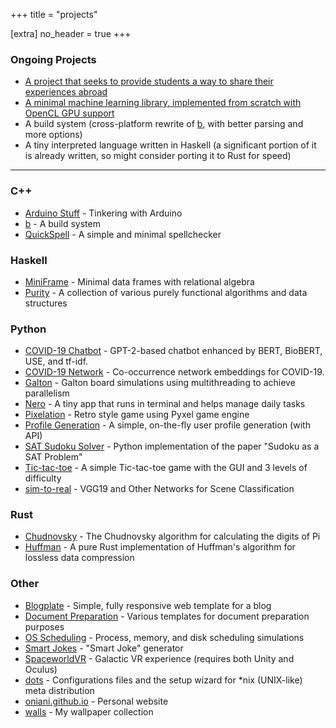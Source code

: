 +++
title = "projects"

[extra]
no_header = true
+++

### Ongoing Projects

- [A project that seeks to provide students a way to share their experiences
  abroad][luther_navigator]
- [A minimal machine learning library, implemented from scratch with OpenCL GPU support][miniml]
- A build system (cross-platform rewrite of [b][b], with better parsing and
  more options)
- A tiny interpreted language written in Haskell (a significant portion of it
  is already written, so might consider porting it to Rust for speed)

---

### C++

- [Arduino Stuff][arduino_stuff] - Tinkering with Arduino
- [b][b] - A build system
- [QuickSpell][quickspell] - A simple and minimal spellchecker

### Haskell

- [MiniFrame][miniframe] - Minimal data frames with relational algebra
- [Purity][purity] - A collection of various purely functional algorithms and data structures

### Python

- [COVID-19 Chatbot](https://github.com/oniani/covid-19-chatbot) - GPT-2-based chatbot enhanced by BERT, BioBERT, USE, and tf-idf.
- [COVID-19 Network](https://github.com/oniani/covid-19-network) - Co-occurrence network embeddings for COVID-19.
- [Galton][galton] - Galton board simulations using multithreading to achieve parallelism
- [Nero][nero] - A tiny app that runs in terminal and helps manage daily tasks
- [Pixelation][pixelation] - Retro style game using Pyxel game engine
- [Profile Generation][profile_generation] - A simple, on-the-fly user profile generation (with API)
- [SAT Sudoku Solver][sat_sudoku_solver] - Python implementation of the paper "Sudoku as a SAT Problem"
- [Tic-tac-toe][tic_tac_toe] - A simple Tic-tac-toe game with the GUI and 3 levels of difficulty
- [sim-to-real][sim_to_real] - VGG19 and Other Networks for Scene Classification

### Rust

- [Chudnovsky][chudnovsky] - The Chudnovsky algorithm for calculating the digits of Pi
- [Huffman][huffman] - A pure Rust implementation of Huffman's algorithm for lossless data compression

### Other

- [Blogplate][blogplate] - Simple, fully responsive web template for a blog
- [Document Preparation][docprep] - Various templates for document preparation purposes
- [OS Scheduling][os_scheduling] - Process, memory, and disk scheduling simulations
- [Smart Jokes][smart_joke_generator] - "Smart Joke" generator
- [SpaceworldVR][spaceworldvr] - Galactic VR experience (requires both Unity and Oculus)
- [dots][dots] - Configurations files and the setup wizard for \*nix (UNIX-like) meta distribution
- [oniani.github.io][oniani_github_io] - Personal website
- [walls][walls] - My wallpaper collection

[arduino_stuff]: https://github.com/oniani/arduino-stuff
[b]: https://github.com/oniani/b
[chudnovsky]: https://github.com/oniani/chudnovsky
[blogplate]: https://github.com/oniani/blogplate
[docprep]: https://github.com/oniani/docprep
[dots]: https://github.com/oniani/dots
[galton]: https://github.com/oniani/galton
[huffman]: https://github.com/oniani/huffman
[luther_navigator]: https://github.com/wkhallen/LutherNavigator
[miniframe]: https://github.com/oniani/miniframe
[miniml]: https://github.com/oniani/miniml
[nero]: https://github.com/oniani/nero
[oniani_github_io]: https://github.com/oniani/oniani.github.io
[os_scheduling]: https://github.com/oniani/os-scheduling
[pixelation]: https://github.com/oniani/pixelation
[profile_generation]: https://github.com/oniani/profile-generation
[purity]: https://github.com/oniani/purity
[quickspell]: https://github.com/oniani/quickspell
[tic_tac_toe]: https://github.com/oniani/tictactoe
[sat_sudoku_solver]: https://github.com/oniani/sat-sudoku
[sim_to_real]: https://github.com/oniani/sim-to-real
[smart_joke_generator]: https://github.com/oniani/smart-jokes
[spaceworldvr]: https://drive.google.com/file/d/1Cd-EbvudiuenIP1wRMS1TkcMoIBTk5FS
[walls]: https://github.com/oniani/walls
